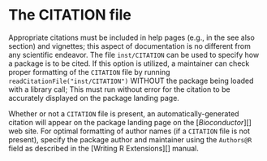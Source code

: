 # The CITATION file

Appropriate citations must be included in help pages (e.g., in the see
also section) and vignettes; this aspect of documentation is no
different from any scientific endeavor. The file `inst/CITATION` can be
used to specify how a package is to be cited. If this option is
utilized, a maintainer can check proper formatting of the `CITATION`
file by running `readCitationFile("inst/CITATION")` WITHOUT the package
being loaded with a library call; This must run without error for the
citation to be accurately displayed on the package landing page.

Whether or not a `CITATION` file is present, an automatically-generated
citation will appear on the package landing page on the
\[*Bioconductor*\]\[\] web site. For optimal formatting of author names
(if a `CITATION` file is not present), specify the package author and
maintainer using the `Authors@R` field as described in the \[Writing R
Extensions\]\[\] manual.
